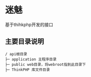 迷魅
===================
基于thihkphp开发的接口

## 主要目录说明
~~~
/ api根目录
├─ application 主程序目录
├─ public web目录，将webroot指到此目录下
├─ ThinkPHP 库文件目录
~~~
